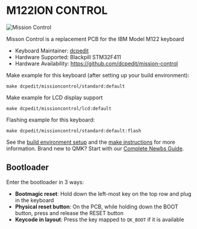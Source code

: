 # M122ION CONTROL

![Mission Control](https://i.imgur.com/1ZAMhn9.jpeg)

Misson Control is a replacement PCB for the IBM Model M122 keyboard

* Keyboard Maintainer: [dcpedit](https://github.com/dcpedit)
* Hardware Supported: Blackpill STM32F411
* Hardware Availability: https://github.com/dcpedit/mission-control

Make example for this keyboard (after setting up your build environment):

    make dcpedit/missioncontrol/standard:default

Make example for LCD display support

    make dcpedit/missioncontrol/lcd:default

Flashing example for this keyboard:

    make dcpedit/missioncontrol/standard:default:flash

See the [build environment setup](https://docs.qmk.fm/#/getting_started_build_tools) and the [make instructions](https://docs.qmk.fm/#/getting_started_make_guide) for more information. Brand new to QMK? Start with our [Complete Newbs Guide](https://docs.qmk.fm/#/newbs).

## Bootloader

Enter the bootloader in 3 ways:

* **Bootmagic reset**: Hold down the left-most key on the top row and plug in the keyboard
* **Physical reset button**: On the PCB, while holding down the BOOT button, press and release the RESET button
* **Keycode in layout**: Press the key mapped to `QK_BOOT` if it is available